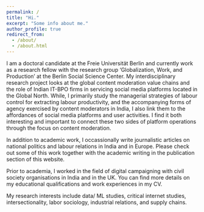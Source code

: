 ```yaml
---
permalink: /
title: "Hi."
excerpt: "Some info about me."
author_profile: true
redirect_from:
  - /about/
  - /about.html
---
```


I am a doctoral candidate at the Freie Universität Berlin and currently work as a research fellow with the research group ‘Globalization, Work, and Production’ at the Berlin Social Science Center. My interdisciplinary research project looks at the global content moderation value chains and the role of Indian IT-BPO firms in servicing social media platforms located in the Global North. While, I primarily study the managerial strategies of labour control for extracting labour productivity, and the accompanying forms of agency exercised by content moderators in India, I also link them to the affordances of social media platforms and user activities. I find it both interesting and important to connect these two sides of platform operations through the focus on content moderation.

In addition to academic work, I occassionally write journalistic articles on national politics and labour relations in India and in Europe. Please check out some of this work together with the academic writing in the publication section of this website.

Prior to academia, I worked in the field of digital campaigning with civil society organisations in India and in the UK. You can find more details on my educational qualifications and work experiences in my CV.

My research interests include data/ ML studies, critical internet studies, intersectionality, labor sociology, industrial relations, and supply chains.
